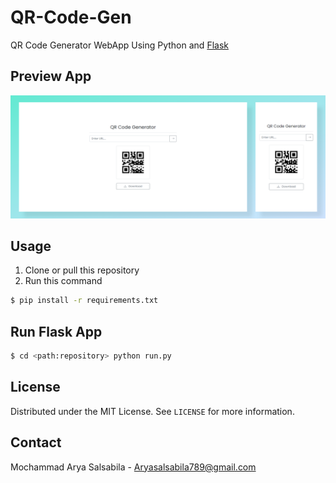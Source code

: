 # QR-Code-Gen

QR Code Generator WebApp Using Python and [Flask](https://flask.palletsprojects.com/en/2.0.x/)

## Preview App

![](design/preview.png)

## Usage

1. Clone or pull this repository
2. Run this command

```bash
$ pip install -r requirements.txt
```

## Run Flask App

```bash
$ cd <path:repository> python run.py
```

## License

Distributed under the MIT License. See `LICENSE` for more information.

## Contact

Mochammad Arya Salsabila - Aryasalsabila789@gmail.com
